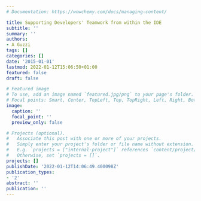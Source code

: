 ```yaml
---
# Documentation: https://wowchemy.com/docs/managing-content/

title: Supporting Developers' Teamwork from within the IDE
subtitle: ''
summary: ''
authors:
- A Guzzi
tags: []
categories: []
date: '2015-01-01'
lastmod: 2022-01-12T15:06:50+01:00
featured: false
draft: false

# Featured image
# To use, add an image named `featured.jpg/png` to your page's folder.
# Focal points: Smart, Center, TopLeft, Top, TopRight, Left, Right, BottomLeft, Bottom, BottomRight.
image:
  caption: ''
  focal_point: ''
  preview_only: false

# Projects (optional).
#   Associate this post with one or more of your projects.
#   Simply enter your project's folder or file name without extension.
#   E.g. `projects = ["internal-project"]` references `content/project/deep-learning/index.md`.
#   Otherwise, set `projects = []`.
projects: []
publishDate: '2022-01-12T14:06:49.400098Z'
publication_types:
- '2'
abstract: ''
publication: ''
---
```

